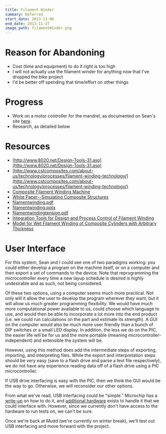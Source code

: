 ```yaml
---
title: Filament Winder
summary: Deferred
start_date: 2013-11-06
end_date: 2013-11-27
image_path: filamentWinder.png
---
```


# Reason for Abandoning

- Cost (time and equipment) to do it right is too high
- I will not actually use the filament winder for anything now that I've dropped the bike project
- I'd be better off spending that time/effort on other things

# Progress

- Work on a motor controller for the mandrel, as documented on Sean's site [here](https://sites.google.com/site/raintomudd/projects/filamentwinder).
- Research, as detailed below

# Resources

- [http://www.8020.net/Design-Tools-31.asp](http://www.8020.net/Design-Tools-31.asp)
- [http://www.cstcomposites.com/about-us/technology/processes/filament-winding-technology/](http://www.cstcomposites.com/about-us/technology/processes/filament-winding-technology/)
- [Composite Filament Winding Machine](https://doc-00-7g-docsviewer.googleusercontent.com/viewer/securedownload/qq8svv1b4ua87k7hhkn8c7o3mntcjmlc/sthcsh3tp4m58p5vnirgs4l4r6t1378r/1376776800000/Z21haWw=/AGZ5hq-UZpm_wNPHSzykgiqan27o/MTQwN2E0NTZhMDU5OTFhZHwwLjQ=?docid=b178c103c4a07976d25fb84bea8b158a%7C72ece9d64d37885d9449209e7a311aa7&chan=EgAAAMrueXuJvkS7FJ6d1r10yC/1PY8JwAXq0A8b0G3RowRp&dom=g.hmc.edu&sec=AHSqidZCGbj67z6ZkAgjQmePEf9T94aVV44k92lLPIqC_N_C0ZMXM7omp-zUA6JIX-Zu4yJ1zl2aJ1Hdx5sd2lIqpYmk1V1MmvxlyhKucNV2EDUGA9CcohNgcn4IFB9_ahP67VN2l2ahnbYDb5h5wvsDP2eUgp177Axx-lbCQzrQCB8QFaNT3V-sYB3ao0K4UDuDDQQWvjZ8JDR7JbAZ9seuBYmPCdzi4La-x3yOMGSW9iW_IE400mEjmxb6fAXg7TyAnx-3FJ2PVdlNbP2qJ-bdf42g4G98Ka8iRXXtSrnJYjQMFl8deYUEUJf9k2D0wco9Co3npfsuPjjNFcZUfYyQGe8zLI19A6e8JWAmiO4FTJ6uQTsGiFU4toZewiyBg6xGUWSV3uYHeFKVzrDcpsQMt1XIrJRgxMlv4vWkyOjGVOIqablFjyirDzBEY72QjQvoBcYEAurrbf15jbxQjgjg5xO2TXx8ENx91rozEBQdPeEX8trpsqFYcPF_1qF_iOGhaigQSptSsro0XS4cpETO5qcVsSm2Og&a=gp&filename=P09226+Conference+Paper.doc&nonce=7a4lfor881kpa&user=AGZ5hq-UZpm_wNPHSzykgiqan27o&hash=kicope4l8v0nol7a4j3dr6ar9ughqfhm)
- [White Paper--Simulating Composite Structures](http://www.ansys.com//staticassets/ANSYS/staticassets/resourcelibrary/whitepaper/wp-simulating-composite-structures.pdf)
- [filamentwinding.pdf](https://drive.google.com/file/d/0B0Jfms0twG8EUU44ZmZsOGhIclE/view?usp=sharing)
- [filamentwinding.pptx](https://drive.google.com/file/d/0B0Jfms0twG8EVnFxQmJqRDdWYzg/view?usp=sharing)
- [filamentwindingtension.pdf](https://drive.google.com/file/d/0B0Jfms0twG8EaHgwaFF6OWdwZ2M/view?usp=sharing)
- [Integration Tools for Design and Process Control of Filament Winding](https://drive.google.com/file/d/0B0Jfms0twG8EM3g1ZUZtRW1vYkk/view?usp=sharing)
- [Model for Wet Filament Winding of Composite Cylinders with Arbitrary Thickness](https://drive.google.com/file/d/0B0Jfms0twG8EOGZwbTJBYVozaUE/view?usp=sharing)

# User Interface

For this system, Sean and I could see one of two paradigms working: you could
either develop a program on the machine itself, or on a computer and then
export a set of commands to the device. Note that reprogramming the
microcontroller every time a new layup schedule is desired is highly
undesirable and as such, not being considered.

Of these two options, using a computer seems much more practical. Not only will
it allow the user to develop the program wherever they want, but it will allow
us much greater programming flexibility. We would have much more computational
power available to us, could choose which language to use, and would then be
able to incorporate a lot more into the end product (i.e. we could run
calculations on the part and estimate its strength). A GUI on the computer
would also be much more user friendly than a bunch of DIP switches or a small
LED display. In addition, the less we do on the PIC, the easier life will be
for us and the more portable (meaning microcontroller-independent) and
extensible the system will be.

However, using this method does add the intermediate steps of exporting,
importing, and interpreting files. While the export and interpretation steps
should be very easy (save to a flash drive and parse a text file respectively),
we do not have any experience reading data off of a flash drive using a PIC
microcontroller.

If USB drive interfacing is easy with the PIC, then we think the GUI would be
the way to go. Otherwise, we will reconsider our other options.

From what we've read, USB interfacing could be "simple." Microchip has a
[write-up](http://ww1.microchip.com/downloads/en/AppNotes/01145b.pdf) on how to
do it, and [additional
hardware](http://electronicdesign.com/dsps/interfacing-usb-flash-drive-pic-microcontroller)
exists to handle it that we could interface with. However, since we currently
don't have access to the hardware to run tests on, we can't be sure.

Once we're back at Mudd (we're currently on winter break), we'll test out USB
interfacing and move forward with the project.
